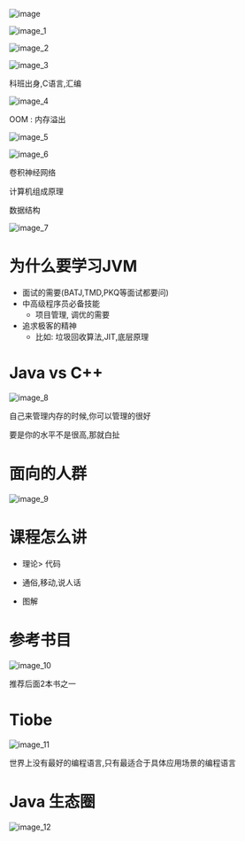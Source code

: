 ![image](img0/image.png)


![image_1](img0/image_1.png)


![image_2](img0/image_2.png)


![image_3](img0/image_3.png)

科班出身,C语言,汇编

![image_4](img0/image_4.png)


OOM : 内存溢出

![image_5](img0/image_5.png)


![image_6](img0/image_6.png)

卷积神经网络

计算机组成原理

数据结构


![image_7](img0/image_7.png)


# 为什么要学习JVM

- 面试的需要(BATJ,TMD,PKQ等面试都要问)
- 中高级程序员必备技能
  - 项目管理, 调优的需要
- 追求极客的精神
  - 比如: 垃圾回收算法,JIT,底层原理



# Java vs C++
![image_8](img0/image_8.png)

自己来管理内存的时候,你可以管理的很好

要是你的水平不是很高,那就白扯

# 面向的人群
![image_9](img0/image_9.png)

# 课程怎么讲

- 理论> 代码

- 通俗,移动,说人话

- 图解

# 参考书目

![image_10](img0/image_10.png)

推荐后面2本书之一

# Tiobe
![image_11](img0/image_11.png)

世界上没有最好的编程语言,只有最适合于具体应用场景的编程语言

# Java 生态圈
![image_12](img0/image_12.png)














